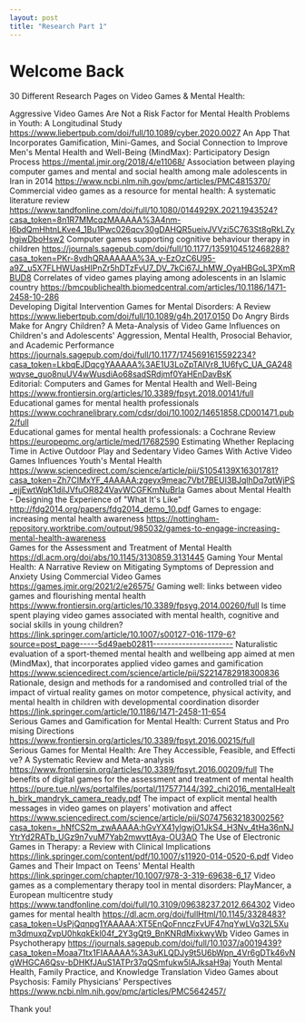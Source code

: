 ```yaml
---
layout: post
title: "Research Part 1"
---
```


# Welcome Back

30 Different Research Pages on Video Games & Mental Health:

Aggressive Video Games Are Not a Risk Factor for Mental Health Problems in Youth: A Longitudinal Study	https://www.liebertpub.com/doi/full/10.1089/cyber.2020.0027
An App That Incorporates Gamification, Mini-Games, and Social Connection to Improve Men's Mental Health and Well-Being (MindMax): Participatory Design Process	https://mental.jmir.org/2018/4/e11068/
Association between playing computer games and mental and social health among male adolescents in Iran in 2014	https://www.ncbi.nlm.nih.gov/pmc/articles/PMC4815370/
Commercial video games as a resource for mental health: A systematic literature review	https://www.tandfonline.com/doi/full/10.1080/0144929X.2021.1943524?casa_token=8n1R7MMcqzMAAAAA%3A4nm-I6bdQmHhtnLKve4_1Bu1Pwc026qcv30gDAHQR5ueivJVVzi5C763St8gRkLZyhgiwDboHsw2
Computer games supporting cognitive behaviour therapy in children	https://journals.sagepub.com/doi/full/10.1177/1359104512468288?casa_token=PKr-8vdhQRAAAAAA%3A_y-EzOzC6U95-a9Z_u5X7FLHWUasHIPnZr5hDTzFvU7_DV_7kCi67J_hMW_OyaHBGoL3PXmRBUD8
Correlates of video games playing among adolescents in an Islamic country	https://bmcpublichealth.biomedcentral.com/articles/10.1186/1471-2458-10-286
Developing Digital Intervention Games for Mental Disorders: A Review 	https://www.liebertpub.com/doi/full/10.1089/g4h.2017.0150
Do Angry Birds Make for Angry Children? A Meta-Analysis of Video Game Influences on Children's and Adolescents' Aggression, Mental Health, Prosocial Behavior, and Academic Performance	https://journals.sagepub.com/doi/full/10.1177/1745691615592234?casa_token=LkbqEJDqcgYAAAAA%3AE1U3LoZpTAIVr8_1U6fyC_UA_GA248wqvse_guo8nuUV4wWusdiAo68sadSRdjmf0YaHEnDavBsK
Editorial: Computers and Games for Mental Health and Well-Being 	https://www.frontiersin.org/articles/10.3389/fpsyt.2018.00141/full
Educational games for mental health professionals 	https://www.cochranelibrary.com/cdsr/doi/10.1002/14651858.CD001471.pub2/full
Educational games for mental health professionals: a Cochrane Review 	https://europepmc.org/article/med/17682590
Estimating Whether Replacing Time in Active Outdoor Play and Sedentary Video Games With Active Video Games Influences Youth's Mental Health	https://www.sciencedirect.com/science/article/pii/S1054139X16301781?casa_token=Zh7CIMxYF_4AAAAA:zgeyx9meac7Vbt7BEUI3BJqlhDq7qtWjPS_ejjEwtWqK1diIJVfuOR824VavWCGFKmNuBrla
Games about Mental Health - Designing the Experience of "What It's Like"	http://fdg2014.org/papers/fdg2014_demo_10.pdf
Games to engage: increasing mental health awareness	https://nottingham-repository.worktribe.com/output/985032/games-to-engage-increasing-mental-health-awareness
Games for the Assessment and Treatment of Mental Health 	https://dl.acm.org/doi/abs/10.1145/3130859.3131445
Gaming Your Mental Health: A Narrative Review on Mitigating Symptoms of Depression and Anxiety Using Commercial Video Games	https://games.jmir.org/2021/2/e26575/
Gaming well: links between video games and flourishing mental health 	https://www.frontiersin.org/articles/10.3389/fpsyg.2014.00260/full
Is time spent playing video games associated with mental health, cognitive and social skills in young children?	https://link.springer.com/article/10.1007/s00127-016-1179-6?source=post_page-----5d49aeb02811----------------------
Naturalistic evaluation of a sport-themed mental health and wellbeing app aimed at men (MindMax), that incorporates applied video games and gamification	https://www.sciencedirect.com/science/article/pii/S2214782918300836
Rationale, design and methods for a randomised and controlled trial of the impact of virtual reality games on motor competence, physical activity, and mental health in children with developmental coordination disorder	https://link.springer.com/article/10.1186/1471-2458-11-654
Serious Games and Gamification for Mental Health: Current Status and Promising Directions 	https://www.frontiersin.org/articles/10.3389/fpsyt.2016.00215/full
Serious Games for Mental Health: Are They Accessible, Feasible, and Effective? A Systematic Review and Meta-analysis 	https://www.frontiersin.org/articles/10.3389/fpsyt.2016.00209/full
The benefits of digital games for the assessment and treatment of mental health	https://pure.tue.nl/ws/portalfiles/portal/117577144/392_chi2016_mentalHealth_birk_mandryk_camera_ready.pdf
The impact of explicit mental health messages in video games on players' motivation and affect	https://www.sciencedirect.com/science/article/pii/S0747563218300256?casa_token=_hNfCS2m_zwAAAAA:hGvYX41ylgwjO1JkS4_H3Nv_4tHa36nNJYtrYd2RATb_UGz9n7vuM7Yab2mwvttAya-OU3AO
The Use of Electronic Games in Therapy: a Review with Clinical Implications	https://link.springer.com/content/pdf/10.1007/s11920-014-0520-6.pdf
Video Games and Their Impact on Teens' Mental Health	https://link.springer.com/chapter/10.1007/978-3-319-69638-6_17
Video games as a complementary therapy tool in mental disorders: PlayMancer, a European multicentre study	https://www.tandfonline.com/doi/full/10.3109/09638237.2012.664302
Video games for mental health	https://dl.acm.org/doi/fullHtml/10.1145/3328483?casa_token=UsPjQqnpg1YAAAAA:XT5EnQoFnnczFvUF47nqYwLVq32L5Xum3dmuxqZvpU0hkqkEkl04f_2Y3gQt9_BnKNRdMixkwyWb
Video Games in Psychotherapy	https://journals.sagepub.com/doi/full/10.1037/a0019439?casa_token=Moaa71tx1FIAAAAA%3A3uKLQDJy9t5U6bWpn_4Vr6gDTk46vNgWHGCA6Qsv-bDHKfJAuS1ATPr37qQSmfukw5lAJksaH9aj
Youth Mental Health, Family Practice, and Knowledge Translation Video Games about Psychosis: Family Physicians' Perspectives	https://www.ncbi.nlm.nih.gov/pmc/articles/PMC5642457/

Thank you!